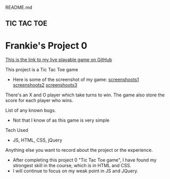 README.md

## TIC TAC TOE

# Frankie's Project 0 

[This is the link to my live playable game on GitHub](https://nkie009.github.io/tic-tac-toe/)


This project is a Tic Tac Toe game

- Here is some of the screenshot of my game: 
  [screenshoots1](image/img1.png)
  [screenshoots2](image/img2.png)
  [screenshoots3](image/img3.png)

There's an X and O player which take turns to win.
The game also store the score for each player who wins.


List of any known bugs.
  - Not that I know of as this game is very simple

Tech Used
  - JS, HTML, CSS, jQuery

Anything else you want to record about the project or the experience.
  - After completing this project 0 "Tic Tac Toe game", I have found my strongest skill in the course, which is in HTML and CSS. 
  - I will continue to focus on my weak point in JS and JQuery. 

